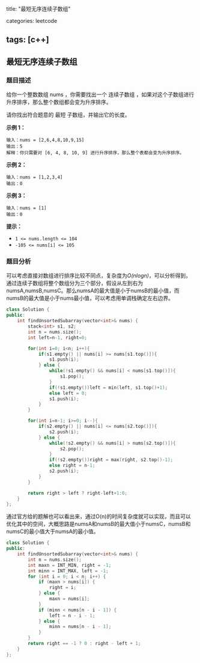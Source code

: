 title: "最短无序连续子数组"

categories: leetcode

tags: [c++]
---
## 最短无序连续子数组
### 题目描述

给你一个整数数组 nums ，你需要找出一个 连续子数组 ，如果对这个子数组进行升序排序，那么整个数组都会变为升序排序。

请你找出符合题意的 最短 子数组，并输出它的长度。

**示例 1：**

~~~
输入：nums = [2,6,4,8,10,9,15]
输出：5
解释：你只需要对 [6, 4, 8, 10, 9] 进行升序排序，那么整个表都会变为升序排序。
~~~

**示例 2：**

~~~
输入：nums = [1,2,3,4]
输出：0
~~~

**示例 3：**

~~~
输入：nums = [1]
输出：0
~~~

**提示：**

- `1 <= nums.length <= 104`
- `-105 <= nums[i] <= 105`

### 题目分析

可以考虑直接对数组进行排序比较不同点，复杂度为*O(nlogn)*，可以分析得到，通过连续子数组将整个数组分为三个部分，假设从左到右为numsA,numsB,numsC。那么numsA的最大值是小于numsB的最小值，而numsB的最大值是小于nums最小值，可以考虑用单调栈确定左右边界。

~~~c++
class Solution {
public:
    int findUnsortedSubarray(vector<int>& nums) {
        stack<int> s1, s2;
        int n = nums.size();
        int left=n-1, right=0;

        for(int i=0; i<n; i++){
            if(s1.empty() || nums[i] >= nums[s1.top()]){
                s1.push(i);
            } else {
                while(!s1.empty() && nums[i] < nums[s1.top()]){
                    s1.pop();
                }
                if(!s1.empty())left = min(left, s1.top()+1);
                else left = 0;
                s1.push(i);
            }
        }

        for(int i=n-1; i>=0; i--){
            if(s2.empty() || nums[i] <= nums[s2.top()]){
                s2.push(i);
            } else {
                while(!s2.empty() && nums[i] > nums[s2.top()]){
                    s2.pop();
                }
                if(!s2.empty())right = max(right, s2.top()-1);
                else right = n-1;
                s2.push(i);
            }
        }

        return right > left ? right-left+1:0;
    }
};
~~~

通过官方给的题解也可以看出来，通过O(n)的时间复杂度就可以实现，而且可以优化其中的空间，大概思路是numsA和numsB的最大值小于numsC，numsB和numsC的最小值大于numsA的最小值。

~~~c++
class Solution {
public:
    int findUnsortedSubarray(vector<int>& nums) {
        int n = nums.size();
        int maxn = INT_MIN, right = -1;
        int minn = INT_MAX, left = -1;
        for (int i = 0; i < n; i++) {
            if (maxn > nums[i]) {
                right = i;
            } else {
                maxn = nums[i];
            }
            if (minn < nums[n - i - 1]) {
                left = n - i - 1;
            } else {
                minn = nums[n - i - 1];
            }
        }
        return right == -1 ? 0 : right - left + 1;
    }
};
~~~


